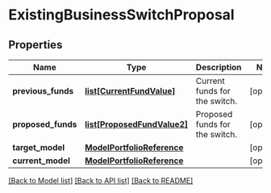 # ExistingBusinessSwitchProposal

## Properties
Name | Type | Description | Notes
------------ | ------------- | ------------- | -------------
**previous_funds** | [**list[CurrentFundValue]**](CurrentFundValue.md) | Current funds for the switch. | [optional] 
**proposed_funds** | [**list[ProposedFundValue2]**](ProposedFundValue2.md) | Proposed funds for the switch. | [optional] 
**target_model** | [**ModelPortfolioReference**](ModelPortfolioReference.md) |  | [optional] 
**current_model** | [**ModelPortfolioReference**](ModelPortfolioReference.md) |  | [optional] 

[[Back to Model list]](../README.md#documentation-for-models) [[Back to API list]](../README.md#documentation-for-api-endpoints) [[Back to README]](../README.md)

